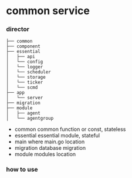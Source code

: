 # common service

### director
```
├── common
├── component
├── essential
│   ├── api
│   └── config
│   └── logger
│   └── scheduler
│   └── storage
│   └── ticker
│   └── scmd
├── app
│   └── server
├── migration
├── module
│   ├── agent
│   └── agentgroup
```

- common common function or const, stateless
- essential essential module, stateful
- main where main.go location
- migration database migration
- module modules location

### how to use


